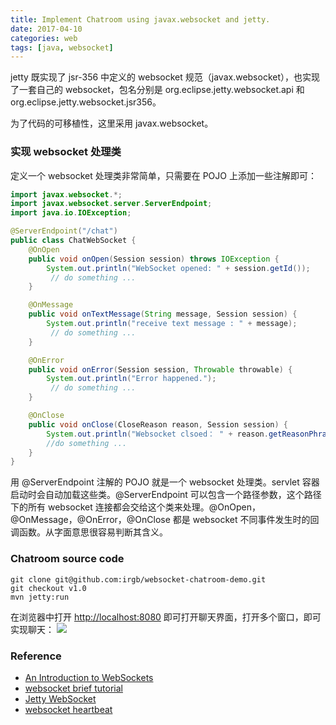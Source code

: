 ```yaml
---
title: Implement Chatroom using javax.websocket and jetty. 
date: 2017-04-10
categories: web
tags: [java, websocket]
---
```


jetty 既实现了 jsr-356 中定义的 websocket 规范（javax.websocket），也实现了一套自己的 websocket，包名分别是 org.eclipse.jetty.websocket.api 和 org.eclipse.jetty.websocket.jsr356。

为了代码的可移植性，这里采用 javax.websocket。

### 实现 websocket 处理类
定义一个 websocket 处理类非常简单，只需要在 POJO 上添加一些注解即可：

```java
import javax.websocket.*;
import javax.websocket.server.ServerEndpoint;
import java.io.IOException;

@ServerEndpoint("/chat")
public class ChatWebSocket {
    @OnOpen
    public void onOpen(Session session) throws IOException {
        System.out.println("WebSocket opened: " + session.getId());
    	 // do something ...
    }

    @OnMessage
    public void onTextMessage(String message, Session session) {
        System.out.println("receive text message : " + message);
    	 // do something ...
    }

    @OnError
    public void onError(Session session, Throwable throwable) {
        System.out.println("Error happened.");
	     // do something ...
    }

    @OnClose
    public void onClose(CloseReason reason, Session session) {
        System.out.println("Websocket clsoed： " + reason.getReasonPhrase());
        //do something ...
    }
}
```

用 @ServerEndpoint 注解的 POJO 就是一个 websocket 处理类。servlet 容器启动时会自动加载这些类。@ServerEndpoint 可以包含一个路径参数，这个路径下的所有 websocket 连接都会交给这个类来处理。@OnOpen，@OnMessage，@OnError，@OnClose 都是 websocket 不同事件发生时的回调函数。从字面意思很容易判断其含义。

### Chatroom source code

```shell
git clone git@github.com:irgb/websocket-chatroom-demo.git
git checkout v1.0
mvn jetty:run
```

在浏览器中打开 [http://localhost:8080](http://localhost:8080) 即可打开聊天界面，打开多个窗口，即可实现聊天：
![](https://i.imgsafe.org/b9e25318b2.png)


### Reference

- [An Introduction to WebSockets](http://blog.teamtreehouse.com/an-introduction-to-websockets)
- [websocket brief tutorial](https://www.tutorialspoint.com/html5/html5_websocket.htm)
- [Jetty WebSocket](https://www.eclipse.org/jetty/documentation/9.4.x/ws-intro-api.html)
- [websocket heartbeat](http://django-websocket-redis.readthedocs.io/en/latest/heartbeats.html)